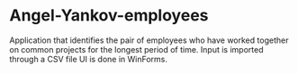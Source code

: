 # Angel-Yankov-employees
Application that identifies the pair of employees who have worked together on common projects for the longest period of time.
Input is imported through a CSV file
UI is done in WinForms.

